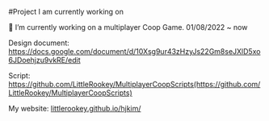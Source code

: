 #Project I am currently working on

🔭 I’m currently working on a multiplayer Coop Game. 01/08/2022 ~ now

Design document: https://docs.google.com/document/d/10Xsg9ur43zHzyJs22Gm8seJXlD5xo6JDoehjzu9vkRE/edit

Script: https://github.com/LittleRookey/MultiplayerCoopScripts(https://github.com/LittleRookey/MultiplayerCoopScripts)

My website: [littlerookey.github.io/hjkim/](https://littlerookey.github.io/HJKim/index.html)


<!--
**LittleRookey/LittleRookey** is a ✨ _special_ ✨ repository because its `README.md` (this file) appears on your GitHub profile.


Here are some ideas to get you started:

- 🔭 I’m currently working on a multiplayer Coop Game. 
- 🌱 I’m currently learning ...
- 👯 I’m looking to collaborate on ...
- 🤔 I’m looking for help with ...
- 💬 Ask me about ...
- 📫 How to reach me: ...
- 😄 Pronouns: ...
- ⚡ Fun fact: ...
-->
